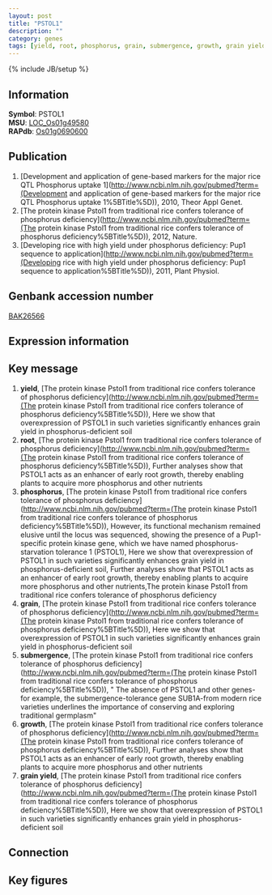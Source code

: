 ```yaml
---
layout: post
title: "PSTOL1"
description: ""
category: genes
tags: [yield, root, phosphorus, grain, submergence, growth, grain yield]
---
```

{% include JB/setup %}

## Information
__Symbol__: PSTOL1  
__MSU__: [LOC_Os01g49580](http://rice.plantbiology.msu.edu/cgi-bin/ORF_infopage.cgi?orf=LOC_Os01g49580)  
__RAPdb__: [Os01g0690600](http://rapdb.dna.affrc.go.jp/viewer/gbrowse_details/irgsp1?name=Os01g0690600)  

## Publication
1. [Development and application of gene-based markers for the major rice QTL Phosphorus uptake 1](http://www.ncbi.nlm.nih.gov/pubmed?term=(Development and application of gene-based markers for the major rice QTL Phosphorus uptake 1%5BTitle%5D)), 2010, Theor Appl Genet.
2. [The protein kinase Pstol1 from traditional rice confers tolerance of phosphorus deficiency](http://www.ncbi.nlm.nih.gov/pubmed?term=(The protein kinase Pstol1 from traditional rice confers tolerance of phosphorus deficiency%5BTitle%5D)), 2012, Nature.
3. [Developing rice with high yield under phosphorus deficiency: Pup1 sequence to application](http://www.ncbi.nlm.nih.gov/pubmed?term=(Developing rice with high yield under phosphorus deficiency: Pup1 sequence to application%5BTitle%5D)), 2011, Plant Physiol.

## Genbank accession number
[BAK26566](http://www.ncbi.nlm.nih.gov/nuccore/BAK26566)

## Expression information

## Key message
1. __yield__, [The protein kinase Pstol1 from traditional rice confers tolerance of phosphorus deficiency](http://www.ncbi.nlm.nih.gov/pubmed?term=(The protein kinase Pstol1 from traditional rice confers tolerance of phosphorus deficiency%5BTitle%5D)),  Here we show that overexpression of PSTOL1 in such varieties significantly enhances grain yield in phosphorus-deficient soil
2. __root__, [The protein kinase Pstol1 from traditional rice confers tolerance of phosphorus deficiency](http://www.ncbi.nlm.nih.gov/pubmed?term=(The protein kinase Pstol1 from traditional rice confers tolerance of phosphorus deficiency%5BTitle%5D)),  Further analyses show that PSTOL1 acts as an enhancer of early root growth, thereby enabling plants to acquire more phosphorus and other nutrients
3. __phosphorus__, [The protein kinase Pstol1 from traditional rice confers tolerance of phosphorus deficiency](http://www.ncbi.nlm.nih.gov/pubmed?term=(The protein kinase Pstol1 from traditional rice confers tolerance of phosphorus deficiency%5BTitle%5D)),  However, its functional mechanism remained elusive until the locus was sequenced, showing the presence of a Pup1-specific protein kinase gene, which we have named phosphorus-starvation tolerance 1 (PSTOL1), Here we show that overexpression of PSTOL1 in such varieties significantly enhances grain yield in phosphorus-deficient soil, Further analyses show that PSTOL1 acts as an enhancer of early root growth, thereby enabling plants to acquire more phosphorus and other nutrients,The protein kinase Pstol1 from traditional rice confers tolerance of phosphorus deficiency
4. __grain__, [The protein kinase Pstol1 from traditional rice confers tolerance of phosphorus deficiency](http://www.ncbi.nlm.nih.gov/pubmed?term=(The protein kinase Pstol1 from traditional rice confers tolerance of phosphorus deficiency%5BTitle%5D)),  Here we show that overexpression of PSTOL1 in such varieties significantly enhances grain yield in phosphorus-deficient soil
5. __submergence__, [The protein kinase Pstol1 from traditional rice confers tolerance of phosphorus deficiency](http://www.ncbi.nlm.nih.gov/pubmed?term=(The protein kinase Pstol1 from traditional rice confers tolerance of phosphorus deficiency%5BTitle%5D)), " The absence of PSTOL1 and other genes-for example, the submergence-tolerance gene SUB1A-from modern rice varieties underlines the importance of conserving and exploring traditional germplasm"
6. __growth__, [The protein kinase Pstol1 from traditional rice confers tolerance of phosphorus deficiency](http://www.ncbi.nlm.nih.gov/pubmed?term=(The protein kinase Pstol1 from traditional rice confers tolerance of phosphorus deficiency%5BTitle%5D)),  Further analyses show that PSTOL1 acts as an enhancer of early root growth, thereby enabling plants to acquire more phosphorus and other nutrients
7. __grain yield__, [The protein kinase Pstol1 from traditional rice confers tolerance of phosphorus deficiency](http://www.ncbi.nlm.nih.gov/pubmed?term=(The protein kinase Pstol1 from traditional rice confers tolerance of phosphorus deficiency%5BTitle%5D)),  Here we show that overexpression of PSTOL1 in such varieties significantly enhances grain yield in phosphorus-deficient soil

## Connection

## Key figures


